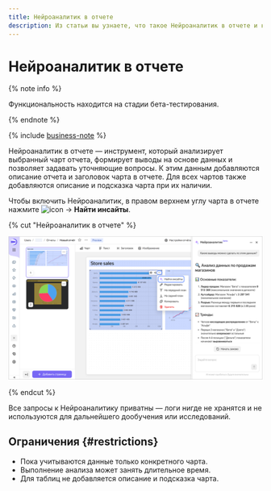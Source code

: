```yaml
---
title: Нейроаналитик в отчете
description: Из статьи вы узнаете, что такое Нейроаналитик в отчете и как ею воспользоваться.
---
```


# Нейроаналитик в отчете

{% note info %}

Функциональность находится на стадии бета-тестирования.

{% endnote %}


{% include [business-note](../../_includes/datalens/datalens-functionality-available-business-note.md) %}


Нейроаналитик в отчете — инструмент, который анализирует выбранный чарт отчета, формирует выводы на основе данных и позволяет задавать уточняющие вопросы. К этим данным добавляются описание отчета и заголовок чарта в отчете. Для всех чартов также добавляются описание и подсказка чарта при их наличии.

Чтобы включить Нейроаналитик, в правом верхнем углу чарта в отчете нажмите ![icon](../../_assets/console-icons/ellipsis.svg) → **Найти инсайты**.

{% cut "Нейроаналитик в отчете" %}

![image](../../_assets/datalens/report/ai-analytic-on-report.png)

{% endcut %}

Все запросы к Нейроаналитику приватны — логи нигде не хранятся и не используются для дальнейшего дообучения или исследований.

## Ограничения {#restrictions}

* Пока учитываются данные только конкретного чарта.
* Выполнение анализа может занять длительное время.
* Для таблиц не добавляется описание и подсказка чарта.